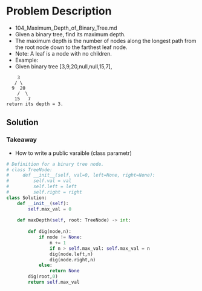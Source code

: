 # Problem Description
- 104_Maximum_Depth_of_Binary_Tree.md
- Given a binary tree, find its maximum depth.
- The maximum depth is the number of nodes along the longest path from the root node down to the farthest leaf node.
- Note: A leaf is a node with no children.
- Example:
- Given binary tree [3,9,20,null,null,15,7],
```
    3
   / \
  9  20
    /  \
   15   7
return its depth = 3.
```

## Solution
### Takeaway
- How to write a public varaible (class parametr)
```python
# Definition for a binary tree node.
# class TreeNode:
#     def __init__(self, val=0, left=None, right=None):
#         self.val = val
#         self.left = left
#         self.right = right
class Solution:
    def __init__(self):
        self.max_val = 0
        
    def maxDepth(self, root: TreeNode) -> int:
        
        def dig(node,n):
            if node != None:
                n += 1
                if n > self.max_val: self.max_val = n
                dig(node.left,n)
                dig(node.right,n)
            else:
                return None
        dig(root,0)
        return self.max_val
```